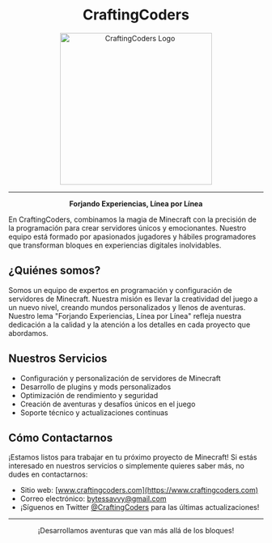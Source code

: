 # <div align="center">CraftingCoders</div>
<div align="center">
  <img src="[logo.jpg](https://raw.githubusercontent.com/CraftingCoders/.github/main/logo.jpg)" alt="CraftingCoders Logo" width="300">
</div>

---

**<div align="center">Forjando Experiencias, Línea por Línea</div>**

En CraftingCoders, combinamos la magia de Minecraft con la precisión de la programación para crear servidores únicos y emocionantes. Nuestro equipo está formado por apasionados jugadores y hábiles programadores que transforman bloques en experiencias digitales inolvidables.

## ¿Quiénes somos?

Somos un equipo de expertos en programación y configuración de servidores de Minecraft. Nuestra misión es llevar la creatividad del juego a un nuevo nivel, creando mundos personalizados y llenos de aventuras. Nuestro lema "Forjando Experiencias, Línea por Línea" refleja nuestra dedicación a la calidad y la atención a los detalles en cada proyecto que abordamos.

## Nuestros Servicios

- Configuración y personalización de servidores de Minecraft
- Desarrollo de plugins y mods personalizados
- Optimización de rendimiento y seguridad
- Creación de aventuras y desafíos únicos en el juego
- Soporte técnico y actualizaciones continuas

## Cómo Contactarnos

¡Estamos listos para trabajar en tu próximo proyecto de Minecraft! Si estás interesado en nuestros servicios o simplemente quieres saber más, no dudes en contactarnos:

- Sitio web: [www.craftingcoders.com](https://www.craftingcoders.com)
- Correo electrónico: bytessavvy@gmail.com
- ¡Síguenos en Twitter [@CraftingCoders](https://twitter.com/CraftingCoders) para las últimas actualizaciones!

---

<div align="center">
  ¡Desarrollamos aventuras que van más allá de los bloques!
</div>
